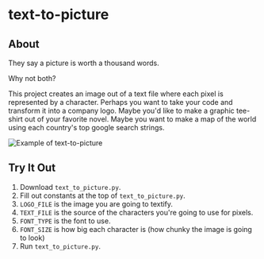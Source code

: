# text-to-picture

## About

They say a picture is worth a thousand words. 

Why not both?

This project creates an image out of a text file where each pixel is represented by a character. Perhaps you want to take your code and transform it into a company logo. Maybe you'd like to make a graphic tee-shirt out of your favorite novel. Maybe you want to make a map of the world using each country's top google search strings.

![Example of text-to-picture](https://www.thenickchin.com/img/code_to_image_full.png)

## Try It Out
1. Download `text_to_picture.py`.
1. Fill out constants at the top of `text_to_picture.py`.
1. `LOGO_FILE` is the image you are going to textify.
1. `TEXT_FILE` is the source of the characters you're going to use for pixels.
1. `FONT_TYPE` is the font to use.
1. `FONT_SIZE` is how big each character is (how chunky the image is going to look)
1. Run `text_to_picture.py`.
